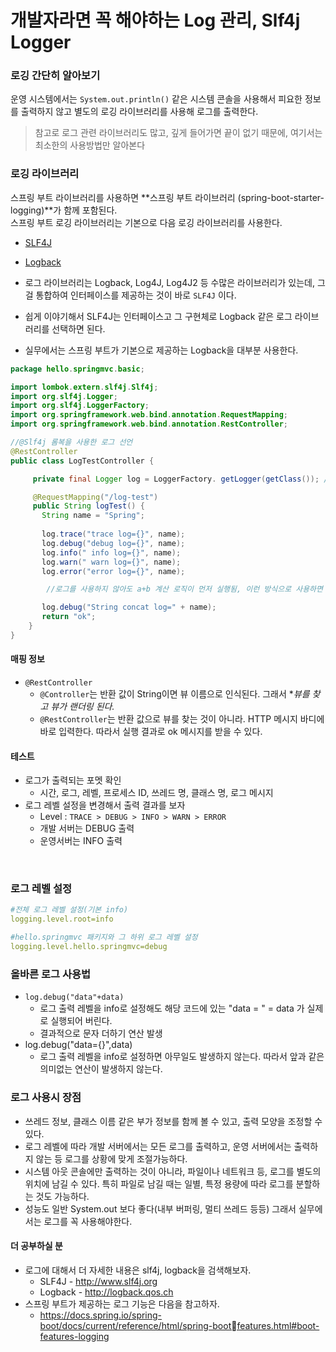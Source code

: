 # 개발자라면 꼭 해야하는 Log 관리, Slf4j Logger

### 로깅 간단히 알아보기
운영 시스템에서는 `System.out.println()` 같은 시스템 콘솔을 사용해서 피요한 정보를 출력하지 않고 별도의 로깅 라이브러리를 사용해 로그를 출력한다.  
  
> 참고로 로그 관련 라이브러리도 많고, 깊게 들어가면 끝이 없기 때문에, 여기서는 최소한의 사용방법만 알아본다

### 로깅 라이브러리
스프링 부트 라이브러리를 사용하면 **스프링 부트 라이브러리 (spring-boot-starter-logging)**가 함께 포함된다.  
스프링 부트 로깅 라이브러리는 기본으로 다음 로깅 라이브러리를 사용한다.

- [SLF4J](http://www.slf4j.org)
- [Logback](http://logback.qos.ch)

- 로그 라이브러리는 Logback, Log4J, Log4J2 등 수많은 라이브러리가 있는데, 그걸 통합하여 인터페이스를 제공하는 것이 바로 `SLF4J` 이다.
- 쉽게 이야기해서 SLF4J는 인터페이스고 그 구현체로 Logback 같은 로그 라이브러리를 선택하면 된다.
- 실무에서는 스프링 부트가 기본으로 제공하는 Logback을 대부분 사용한다.


```java
package hello.springmvc.basic;

import lombok.extern.slf4j.Slf4j;
import org.slf4j.Logger;
import org.slf4j.LoggerFactory;
import org.springframework.web.bind.annotation.RequestMapping;
import org.springframework.web.bind.annotation.RestController;

//@Slf4j 롬복을 사용한 로그 선언
@RestController
public class LogTestController {

     private final Logger log = LoggerFactory. getLogger(getClass()); // 로그 선언

     @RequestMapping("/log-test")
     public String logTest() {
       String name = "Spring";
 
       log.trace("trace log={}", name);
       log.debug("debug log={}", name);
       log.info(" info log={}", name);
       log.warn(" warn log={}", name);
       log.error("error log={}", name);

        //로그를 사용하지 않아도 a+b 계산 로직이 먼저 실행됨, 이런 방식으로 사용하면 X

       log.debug("String concat log=" + name);
       return "ok";
    }
}
```

#### 매핑 정보
- `@RestController`
  - `@Controller`는 반환 값이 String이면 뷰 이름으로 인식된다. 그래서 **뷰를 찾고 뷰가 랜더링 된다.*
  - `@RestController`는 반환 값으로 뷰를 찾는 것이 아니라. HTTP 메시지 바디에 바로 입력한다. 따라서 실행 결과로 ok 메시지를 받을 수 있다.

#### 테스트
- 로그가 출력되는 포멧 확인
  - 시간, 로그, 레벨, 프로세스 ID, 쓰레드 명, 클래스 명, 로그 메시지
- 로그 레벨 설정을 변경해서 출력 결과를 보자
  - Level : `TRACE > DEBUG > INFO > WARN > ERROR`
  - 개발 서버는 DEBUG 출력
  - 운영서버는 INFO 출력

<br>

### 로그 레벨 설정
```yml
#전체 로그 레벨 설정(기본 info)
logging.level.root=info

#hello.springmvc 패키지와 그 하위 로그 레벨 설정
logging.level.hello.springmvc=debug
```

### 올바른 로그 사용법
- `log.debug("data"+data)`
  - 로그 출력 레벨을 info로 설정해도 해당 코드에 있는 "data = " = data 가 실제로 실행되어 버린다.
  - 결과적으로 문자 더하기 연산 발생
- log.debug("data={}",data)
  - 로그 출력 레벨을 info로 설정하면 아무일도 발생하지 않는다. 따라서 앞과 같은 의미없는 연산이 발생하지 않는다.

### 로그 사용시 장점
- 쓰레드 정보, 클래스 이름 같은 부가 정보를 함께 볼 수 있고, 출력 모양을 조정할 수 있다.
- 로그 레벨에 따라 개발 서버에서는 모든 로그를 출력하고, 운영 서버에서는 출력하지 않는 등 로그를 상황에 맞게 조절가능하다.
- 시스템 아웃 콘솔에만 출력하는 것이 아니라, 파일이나 네트워크 등, 로그를 별도의 위치에 남길 수 있다. 특히 파일로 남길 때는 일별, 특정 용량에 따라 로그를 분할하는 것도 가능하다.
- 성능도 일반 System.out 보다 좋다(내부 버퍼링, 멀티 쓰레드 등등) 그래서 실무에서는 로그를 꼭 사용해야한다.

#### 더 공부하실 분
- 로그에 대해서 더 자세한 내용은 slf4j, logback을 검색해보자.  
  - SLF4J - http://www.slf4j.org
  - Logback - http://logback.qos.ch
- 스프링 부트가 제공하는 로그 기능은 다음을 참고하자.
  - https://docs.spring.io/spring-boot/docs/current/reference/html/spring-bootfeatures.html#boot-features-logging


